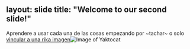 layout: slide
title: "Welcome to our second slide!"
---
Aprendere a usar cada una de las cosas  empezando por ~tachar~ o solo  [vincular a una rika imagen](https://assets.change.org/photos/0/tx/qc/VJtXQCOhcJKBaLA-800x450-noPad.jpg?1570672109)![Image of Yaktocat](https://k60.kn3.net/taringa/2/8/5/7/0/8/73/maya-xv/550x379_C38.jpg)

